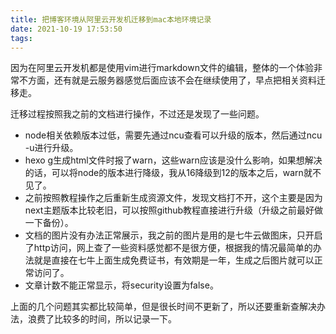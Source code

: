 ```yaml
---
title: 把博客环境从阿里云开发机迁移到mac本地环境记录
date: 2021-10-19 17:53:50
tags:
---
```


因为在阿里云开发机都是使用vim进行markdown文件的编辑，整体的一个体验非常不方面，还有就是云服务器感觉后面应该不会在继续使用了，早点把相关资料迁移走。

迁移过程按照我之前的文档进行操作，不过还是发现了一些问题。

<!--more-->

- node相关依赖版本过低，需要先通过ncu查看可以升级的版本，然后通过ncu -u进行升级。
- hexo g生成html文件时报了warn，这些warn应该是没什么影响，如果想解决的话，可以将node的版本进行降级，我从16降级到12的版本之后，warn就不见了。
- 之前按照教程操作之后重新生成资源文件，发现文档打不开，这个主要是因为next主题版本比较老旧，可以按照github教程直接进行升级（升级之前最好做一下备份）。
- 文档的图片没有办法正常展示，我之前的图片是用的是七牛云做图床，只开启了http访问，网上查了一些资料感觉都不是很方便，根据我的情况最简单的办法就是直接在七牛上面生成免费证书，有效期是一年，生成之后图片就可以正常访问了。
- 文章计数不能正常显示，将security设置为false。

上面的几个问题其实都比较简单，但是很长时间不更新了，所以还要重新查解决办法，浪费了比较多的时间，所以记录一下。
